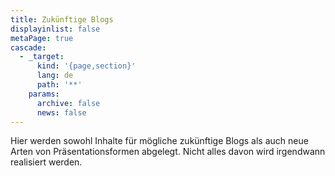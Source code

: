 ```yaml
---
title: Zukünftige Blogs
displayinlist: false
metaPage: true
cascade:
  - _target:
      kind: '{page,section}'
      lang: de
      path: '**'
    params:
      archive: false
      news: false
---
```


Hier werden sowohl Inhalte für mögliche zukünftige Blogs als auch neue Arten von Präsentationsformen abgelegt. Nicht alles davon wird irgendwann realisiert werden.

